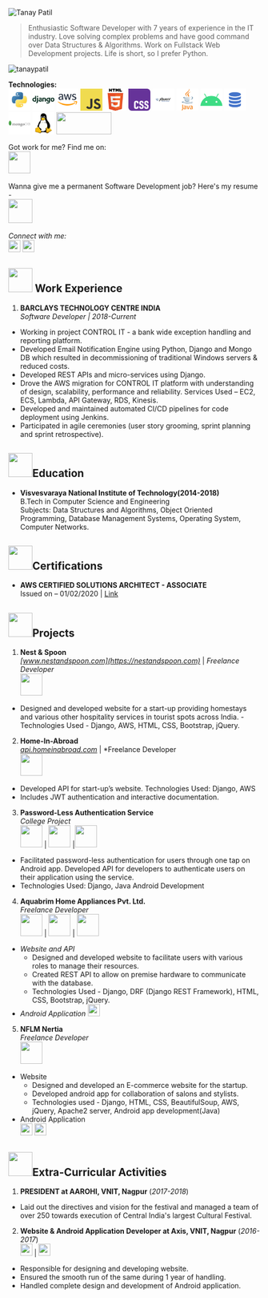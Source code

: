 
![Tanay Patil](https://drive.google.com/uc?export=view&id=1BWx307vyjLDtaFCjiLUzX9Q2hjlTyjh1)
> Enthusiastic Software Developer with 7 years of experience in the IT industry. Love solving complex problems and have good command over Data Structures & Algorithms. Work on Fullstack Web Development projects. Life is short, so I prefer Python.

<p align="left"> <img src="https://komarev.com/ghpvc/?username=tanaypatil" alt="tanaypatil" /> </p>

**Technologies:**  
<img height="44" width="44" src="https://raw.githubusercontent.com/github/explore/80688e429a7d4ef2fca1e82350fe8e3517d3494d/topics/python/python.png" /> <img height="44" width="44" src="https://raw.githubusercontent.com/github/explore/80688e429a7d4ef2fca1e82350fe8e3517d3494d/topics/django/django.png" /> <img height="44" width="44" src="https://raw.githubusercontent.com/github/explore/fbceb94436312b6dacde68d122a5b9c7d11f9524/topics/aws/aws.png" /> <img height="44" width="44" src="https://raw.githubusercontent.com/github/explore/80688e429a7d4ef2fca1e82350fe8e3517d3494d/topics/javascript/javascript.png" /> <img height="44" width="44" src="https://raw.githubusercontent.com/github/explore/80688e429a7d4ef2fca1e82350fe8e3517d3494d/topics/html/html.png" /> <img height="44" width="44" src="https://raw.githubusercontent.com/github/explore/80688e429a7d4ef2fca1e82350fe8e3517d3494d/topics/css/css.png" /> <img height="44" width="44" src="https://raw.githubusercontent.com/github/explore/80688e429a7d4ef2fca1e82350fe8e3517d3494d/topics/jquery/jquery.png" /> <img height="44" width="44" src="https://raw.githubusercontent.com/github/explore/80688e429a7d4ef2fca1e82350fe8e3517d3494d/topics/java/java.png" /> <img height="44" width="44" src="https://raw.githubusercontent.com/github/explore/80688e429a7d4ef2fca1e82350fe8e3517d3494d/topics/android/android.png" /> <img height="44" width="44" src="https://raw.githubusercontent.com/github/explore/80688e429a7d4ef2fca1e82350fe8e3517d3494d/topics/sql/sql.png" /> <img height="44" width="44" src="https://raw.githubusercontent.com/github/explore/80688e429a7d4ef2fca1e82350fe8e3517d3494d/topics/mongodb/mongodb.png" /> <img height="44" width="44" src="https://raw.githubusercontent.com/github/explore/80688e429a7d4ef2fca1e82350fe8e3517d3494d/topics/linux/linux.png" /> <img height="44" width="110" src="https://camo.githubusercontent.com/fe0c9ecc354db49a376fa2a68f26bebdc75df14d/68747470733a2f2f6a656e6b696e732e696f2f73697465732f64656661756c742f66696c65732f6a656e6b696e735f6c6f676f2e706e67" />  

Got work for me? Find me on:  
[<img height="44" width="44" src="https://drive.google.com/uc?export=view&id=1ayOdrX-DzXqC8ZpYpSKiQg2b58OSfKg4" />](https://www.upwork.com/freelancers/~0177a14dcdaac614ad)  

Wanna give me a permanent Software Development job?  Here's my resume -   
[<img height="48" width="48" src="https://drive.google.com/uc?export=view&id=1bPE18l5P9c2fHAPkZuFa77hn7RRV5VIy" />](https://drive.google.com/file/d/1NwR8cl5_P1dIHw91jWUeN6jgkVWK6A9X/view?usp=sharing)

*Connect with me:*  
[<img height="24" width="24" src="https://drive.google.com/uc?export=view&id=10wRO-REAO-o0o-G5TIDStKCBz1IoIXLG" />](https://www.linkedin.com/in/tanay-patil/)   [<img height="24" width="24" src="https://drive.google.com/uc?export=view&id=1Zhagt7lppuiehZUranew3n29H_M_WbUV" />](https://www.facebook.com/tanay.patil.5205/)

## <img height="48" width="48" src="https://drive.google.com/uc?export=view&id=1uPDTpP4djPBLWSF7GbM8SQtln0Pd7GUs" /> Work Experience 

 1. **BARCLAYS TECHNOLOGY CENTRE INDIA**  
 *Software Developer | 2018-Current*
 - Working in project CONTROL IT - a bank wide exception handling and reporting platform.
- Developed Email Notification Engine using Python, Django and Mongo DB which resulted in decommissioning of traditional Windows servers & reduced costs.
- Developed REST APIs and micro-services using Django.
- Drove the AWS migration for CONTROL IT platform with understanding of design, scalability, performance and reliability. Services Used – EC2, ECS, Lambda, API Gateway, RDS, Kinesis.
- Developed and maintained automated CI/CD pipelines for code deployment using Jenkins.
- Participated in agile ceremonies (user story grooming, sprint planning and sprint retrospective).

## <img height="48" width="48" src="https://drive.google.com/uc?export=view&id=1jGA0H8B8AWASBbEycbf4m1_MBuZPSSH_" />Education

 - **Visvesvaraya National Institute of Technology(2014-2018)**  
 B.Tech in Computer Science and Engineering  
 Subjects: Data Structures and Algorithms, Object Oriented Programming, Database Management Systems, Operating System, Computer Networks.

## <img height="48" width="48" src="https://drive.google.com/uc?export=view&id=1RFJfZs5SwyLDDgpeiZ1iMmhBca9lpft9" />Certifications

 - **AWS CERTIFIED SOLUTIONS ARCHITECT - ASSOCIATE**  
Issued on – 01/02/2020 | [Link](https://www.youracclaim.com/badges/91d79ece-d5e3-4626-afac-54a8261c7a1e/linked_in_profile)

## <img height="48" width="48" src="https://drive.google.com/uc?export=view&id=1Qp1OPhauXLumIJ_WZgVWyp4vAU0grCfx" />Projects

 1. **Nest & Spoon**  
    *[www.nestandspoon.com](https://nestandspoon.com)* | *Freelance Developer*  
    <img height="44" width="44" src="https://drive.google.com/uc?export=view&id=1-pONXOkvaUQJIGV3mQVLvF4JvViL743u" />
   - Designed and developed website for a start-up providing homestays and various other hospitality services in tourist spots across India.
    - Technologies Used - Django, AWS, HTML, CSS, Bootstrap, jQuery.

 2. **Home-In-Abroad**  
 *[api.homeinabroad.com](https://api.homeinabroad.com/docs/)* | *Freelance Developer  
     <img height="44" width="44" src="https://drive.google.com/uc?export=view&id=1Qwy5I95POTlveMSSsGJxgJJ5nF1zqPZo" />
 - Developed API for start-up’s website. Technologies Used: Django, AWS
- Includes JWT authentication and interactive documentation.

3. **Password-Less Authentication Service**  
*College Project*   
<img height="44" width="44" src="https://drive.google.com/uc?export=view&id=1-pONXOkvaUQJIGV3mQVLvF4JvViL743u" /> | <img height="44" width="44" src="https://drive.google.com/uc?export=view&id=1Qwy5I95POTlveMSSsGJxgJJ5nF1zqPZo" /> |<img height="44" width="44" src="https://drive.google.com/uc?export=view&id=1BWLh9zLNFHCGr9nzE4m_a7wVC-sqgd-o" />
- Facilitated password-less authentication for users through one tap on Android app. Developed API for developers to authenticate users on their application using the service.
- Technologies Used: Django, Java Android Development

4. **Aquabrim Home Appliances Pvt. Ltd.**  
*Freelance Developer*  
<img height="44" width="44" src="https://drive.google.com/uc?export=view&id=1-pONXOkvaUQJIGV3mQVLvF4JvViL743u" /> | <img height="44" width="44" src="https://drive.google.com/uc?export=view&id=1Qwy5I95POTlveMSSsGJxgJJ5nF1zqPZo" /> |    <img height="44" width="44" src="https://drive.google.com/uc?export=view&id=1BWLh9zLNFHCGr9nzE4m_a7wVC-sqgd-o" />
 - *Website  and API*
    - Designed and developed website to facilitate users with various roles to   manage their resources.
    - Created REST API to allow on premise hardware to communicate with the database.
   - Technologies Used - Django, DRF (Django REST Framework), HTML, CSS, Bootstrap, jQuery.
- *Android Application*
  [<img height="24" width="24" src="https://drive.google.com/uc?export=view&id=1ONJsEOPIUkCuoGLZLfVHKItQNK6noLX4" />](https://github.com/tanaypatil/aquabrim-app)

5. **NFLM Nertia**  
*Freelance Developer*  
    <img height="44" width="44" src="https://drive.google.com/uc?export=view&id=1-pONXOkvaUQJIGV3mQVLvF4JvViL743u" />
 - Website
     - Designed and developed an E-commerce website for the startup.
     - Developed android app for collaboration of salons and stylists.
     - Technologies used - Django, HTML, CSS, BeautifulSoup, AWS, jQuery, Apache2 server, Android app development(Java)
- Android Application  
   [<img height="24" width="24" src="https://drive.google.com/uc?export=view&id=1keKKrUrlDe6Bel2ZtK7haAxdNR8_fC1i" />](https://play.google.com/store/apps/details?id=com.developer.tanay.nertia&hl=en) [<img height="24" width="24" src="https://drive.google.com/uc?export=view&id=1ONJsEOPIUkCuoGLZLfVHKItQNK6noLX4" />](https://github.com/tanaypatil/nertia-app)

## <img height="48" width="48" src="https://drive.google.com/uc?export=view&id=19NujMuLRBIo6HlDvJwldwmXUNdppN4Nk" />Extra-Curricular Activities

 1. **PRESIDENT at AAROHI, VNIT, Nagpur** (*2017-2018*)
  - Laid out the directives and vision for the festival and managed a team of over 250 towards execution of Central India's largest Cultural Festival.

2. **Website & Android Application Developer at Axis, VNIT, Nagpur**  (*2016-2017*)  
[<img height="24" width="24" src="https://drive.google.com/uc?export=view&id=1keKKrUrlDe6Bel2ZtK7haAxdNR8_fC1i" />](https://play.google.com/store/apps/details?id=com.developer.tanaypatil.axis2016&hl=en) | [<img height="24" width="24" src="https://drive.google.com/uc?export=view&id=1ONJsEOPIUkCuoGLZLfVHKItQNK6noLX4" />](https://github.com/tanaypatil/axis-website)
 - Responsible for designing and developing website. 
 - Ensured the smooth run of the same during 1 year of handling.
 - Handled complete design and development of Android application.

